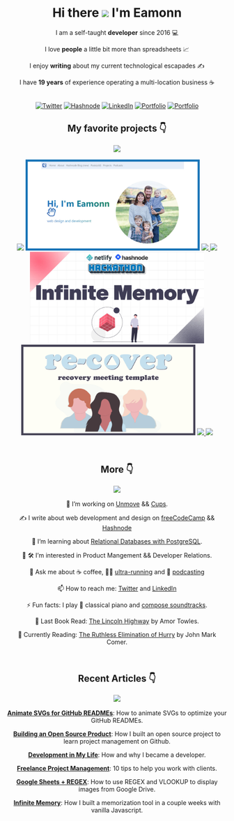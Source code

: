 <h1 align="center">Hi there <img src="https://media.giphy.com/media/m0dmKBkncVETJv2h0S/giphy.gif" width="40"/> I'm Eamonn</h1>

<p align="center">
    I am a self-taught <strong>developer</strong> since 2016 💻
</p>
<p align="center">
    I love <strong>people</strong> a little bit more than spreadsheets 📈
</p>
<p align="center">
    I enjoy <strong>writing</strong> about my current technological escapades ✍
</p>
<p align="center">
    I have <strong>19 years</strong> of experience operating a multi-location business ☕
</p>

<br>
<div align="center">
<a href="https://twitter.com/EamonnCottrell"><img src="https://img.shields.io/badge/Twitter-1DA1F2?style=for-the-badge&logo=twitter&logoColor=white" alt="Twitter"/></a>
<a href="https://blog.eamonncottrell.com/"><img src="https://img.shields.io/badge/DEV BLOG-Hashnode?color=2962FF&style=for-the-badge&logo=hashnode&logoColor=white" alt="Hashnode"/></a>
<a href="https://www.linkedin.com/in/eamonncottrell/"><img src="https://img.shields.io/badge/LinkedIn-LinkedIn?color=0077b5&style=for-the-badge&logo=linkedin" alt="LinkedIn"/></a>
<a href="https://eamonncottrell.com"><img src="https://img.shields.io/badge/PORTFOLIO-Eamonn?style=for-the-badge&logo=About.me&logoColor=black&color=d5e6ff" alt="Portfolio"/></a>
<a href="https://www.freecodecamp.org/news/author/eamonn/"><img src="https://img.shields.io/badge/FREECODECAMP-Eamonn's Author Page?style=for-the-badge&logo=freecodecamp&color=3b3b4f" alt="Portfolio"/></a>

<br>


<h2 align="center">My favorite projects 👇</h2>

<img src="https://media.giphy.com/media/SUFDrfRJOTmcmZndwx/giphy.gif" width="150"/>

<p align="center">
    <img width="400" src="https://user-images.githubusercontent.com/3012159/186456090-a216d2d8-26a6-464b-9ba5-ebda2d50df5a.png"/>
    <img width="400" src="https://github.com/sieis/cottrell-theme/blob/main/static/images/twitter-img.jpg?raw=true">
    <a href="https://github.com/sieis/unmove"><img src="https://github-readme-stats.vercel.app/api/pin/?username=sieis&repo=unmove&theme=calm">
    </a>
    <a href="https://github.com/sieis/cottrell-theme">
        <img src="https://github-readme-stats.vercel.app/api/pin/?username=sieis&repo=cottrell-theme&theme=calm">
    </a>
    <img width="400" src="https://raw.githubusercontent.com/sieis/infinite-memory/main/img/infinite-twitter-card.jpg"/>
    <img width="400" src="https://raw.githubusercontent.com/sieis/re-cover/main/static/images/recover-theme.jpg">
    <a href="https://github.com/sieis/infinite-memory">
        <img src="https://github-readme-stats.vercel.app/api/pin/?username=sieis&repo=infinite-memory&theme=calm">
    </a>
    <a href="https://github.com/sieis/re-cover">
        <img src="https://github-readme-stats.vercel.app/api/pin/?username=sieis&repo=re-cover&theme=calm">
    </a>
</p>
<br>

<h2 align="center">More  👇</h2>

<img src="https://media.giphy.com/media/RRi3GncwtYHTSYODaf/giphy.gif" width="150"/>

🔭 I’m working on [Unmove](https://github.com/sieis/unmove) && [Cups](https://cupsespressocafe.com/).

✍️ I write about web development and design on [freeCodeCamp](https://www.freecodecamp.org/news/author/eamonn/) && [Hashnode](https://blog.eamonncottrell.com/)

🌱 I’m learning about [Relational Databases with PostgreSQL](https://www.freecodecamp.org/learn/relational-database/).

🥑 🛠️ I’m interested in Product Mangement && Developer Relations.

💬 Ask me about ☕ coffee, 🏃‍♂️ [ultra-running](https://www.strava.com/athletes/24426538) and 🎤 [podcasting](https://www.eamonncottrell.com/podcasts/)

📫 How to reach me: [Twitter](https://twitter.com/EamonnCottrell) and [LinkedIn](https://www.linkedin.com/in/eamonncottrell/)

⚡ Fun facts: I play 🎹 classical piano and [compose soundtracks](https://sieis.transistor.fm/).

📖 Last Book Read: [The Lincoln Highway](https://www.amazon.com/Lincoln-Highway-Novel-Amor-Towles/dp/0735222355) by Amor Towles.

📖 Currently Reading: [The Ruthless Elimination of Hurry](https://www.amazon.com/Ruthless-Elimination-Hurry-Emotionally-Spiritually/dp/0525653090) by John Mark Comer.

<br>

<h2>Recent Articles 👇</h2>
    
<!-- BLOGPOSTS:START -->
<!-- BLOGPOSTS:END -->


<img src="https://media.giphy.com/media/RhMmGFlRGT1UtgGTaD/giphy.gif" width="140"/>
    
<a href="https://blog.eamonncottrell.com/animate-svgs-for-github-readmes"><strong>Animate SVGs for GitHub READMEs</strong></a>: How to animate SVGs to optimize your GitHub READMEs.
    
<a href="https://blog.eamonncottrell.com/build-an-open-source-css-library"><strong>Building an Open Source Product</strong></a>: How I built an open source project to learn project management on Github.

<a href="https://blog.eamonncottrell.com/journey-to-the-center-of-the-code"><strong>Development in My Life</strong></a>: How and why I became a developer.

<a href="https://www.freecodecamp.org/news/how-to-use-trello-to-manage-freelance-web-projects/"><strong>Freelance Project Management</strong></a>: 10 tips to help you work with clients.

<a href="https://blog.eamonncottrell.com/google-sheets-tutorial-how-to-use-regex-and-vlookup-to-display-images-from-google-drive"><strong>Google Sheets + REGEX</strong></a>: How to use REGEX and VLOOKUP to display images from Google Drive.

<a href="https://blog.eamonncottrell.com/infinite-memory"><strong>Infinite Memory</strong></a>: How I built a memorization tool in a couple weeks with vanilla Javascript.



<br>
</div>
